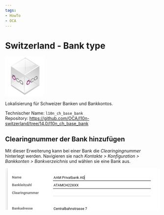 ```yaml
---
tags:
- HowTo
- OCA
---
```

# Switzerland - Bank type
![icon_oca_app](assets/icon_oca_app.png)

Lokalisierung für Schweizer Banken und Bankkontos.

Technischer Name: `l10n_ch_base_bank`\
Repository: <https://github.com/OCA/l10n-switzerland/tree/14.0/l10n_ch_base_bank>

## Clearingnummer der Bank hinzufügen

Mit dieser Erweiterung kann bei einer Bank die *Clearingingnummer* hinterlegt werden. Navigieren sie nach *Kontakte > Konfiguration > Bankkonten > Bankverzeichnis* und wählen sie eine Bank aus.

![](assets/Switzerland%20Bank%20type%20Clearingnummer.png)